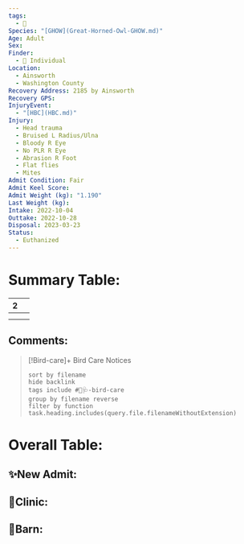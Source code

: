 ```yaml
---
tags:
  - 🦅
Species: "[GHOW](Great-Horned-Owl-GHOW.md)"
Age: Adult
Sex: 
Finder:
  - 🧑 Individual
Location:
  - Ainsworth
  - Washington County
Recovery Address: 2185 by Ainsworth
Recovery GPS: 
InjuryEvent:
  - "[HBC](HBC.md)"
Injury:
  - Head trauma
  - Bruised L Radius/Ulna
  - Bloody R Eye
  - No PLR R Eye
  - Abrasion R Foot
  - Flat flies
  - Mites
Admit Condition: Fair
Admit Keel Score: 
Admit Weight (kg): "1.190"
Last Weight (kg): 
Intake: 2022-10-04
Outtake: 2022-10-28
Disposal: 2023-03-23
Status:
  - Euthanized
---
```


# Summary Table:

<div><table class="dataview table-view-table"><thead class="table-view-thead"><tr class="table-view-tr-header"><th class="table-view-th"><span></span><span class="dataview small-text">2</span></th><th class="table-view-th"><span></span></th></tr></thead><tbody class="table-view-tbody"><tr><td><span></span></td><td><span></span></td></tr><tr><td><span></span></td><td><span></span></td></tr></tbody></table></div>

## Comments:

> [!Bird-care]+ Bird Care Notices
>   ```tasks 
>   sort by filename
>   hide backlink
>   tags include #🦅🩺-bird-care 
>   group by filename reverse
>   filter by function task.heading.includes(query.file.filenameWithoutExtension)
>   ```

# Overall Table:

## ✨New Admit:



## 🏥Clinic:



## 🏡Barn:


